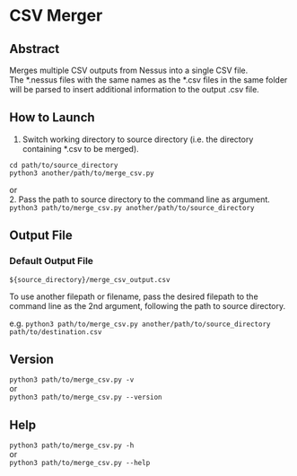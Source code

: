 # CSV Merger

## Abstract
Merges multiple CSV outputs from Nessus into a single CSV file.  
The *.nessus files with the same names as the *.csv files in the same folder will be parsed to insert additional information to the output .csv file.  

## How to Launch
1. Switch working directory to source directory (i.e. the directory containing *.csv to be merged).  
```
cd path/to/source_directory
python3 another/path/to/merge_csv.py
```
  
or  
2. Pass the path to source directory to the command line as argument.  
`python3 path/to/merge_csv.py another/path/to/source_directory`

## Output File
### Default Output File
`${source_directory}/merge_csv_output.csv`

To use another filepath or filename, pass the desired filepath to the command line as the 2nd argument, following the path to source directory.  
  
e.g. `python3 path/to/merge_csv.py another/path/to/source_directory path/to/destination.csv`  

## Version
`python3 path/to/merge_csv.py -v`  
or  
`python3 path/to/merge_csv.py --version`  

## Help
`python3 path/to/merge_csv.py -h`  
or  
`python3 path/to/merge_csv.py --help`  
